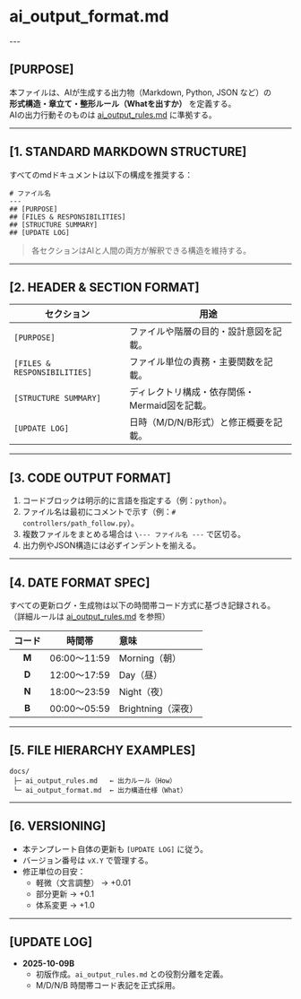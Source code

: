 # ai_output_format.md
\---

## [PURPOSE]
本ファイルは、AIが生成する出力物（Markdown, Python, JSON など）の  
**形式構造・章立て・整形ルール（Whatを出すか）** を定義する。  
AIの出力行動そのものは [ai_output_rules.md](./ai_output_rules.md) に準拠する。

---

## [1. STANDARD MARKDOWN STRUCTURE]

すべてのmdドキュメントは以下の構成を推奨する：

```
# ファイル名
---
## [PURPOSE]
## [FILES & RESPONSIBILITIES]
## [STRUCTURE SUMMARY]
## [UPDATE LOG]
```

> 各セクションはAIと人間の両方が解釈できる構造を維持する。

---

## [2. HEADER & SECTION FORMAT]

| セクション | 用途 |
|-------------|------|
| `[PURPOSE]` | ファイルや階層の目的・設計意図を記載。 |
| `[FILES & RESPONSIBILITIES]` | ファイル単位の責務・主要関数を記載。 |
| `[STRUCTURE SUMMARY]` | ディレクトリ構成・依存関係・Mermaid図を記載。 |
| `[UPDATE LOG]` | 日時（M/D/N/B形式）と修正概要を記載。 |

---

## [3. CODE OUTPUT FORMAT]

1. コードブロックは明示的に言語を指定する（例：```python```）。  
2. ファイル名は最初にコメントで示す（例：`# controllers/path_follow.py`）。  
3. 複数ファイルをまとめる場合は `\--- ファイル名 ---` で区切る。  
4. 出力例やJSON構造には必ずインデントを揃える。  

---

## [4. DATE FORMAT SPEC]

すべての更新ログ・生成物は以下の時間帯コード方式に基づき記録される。  
（詳細ルールは [ai_output_rules.md](./ai_output_rules.md) を参照）

| コード | 時間帯 | 意味 |
|:--:|:--:|:--|
| **M** | 06:00〜11:59 | Morning（朝） |
| **D** | 12:00〜17:59 | Day（昼） |
| **N** | 18:00〜23:59 | Night（夜） |
| **B** | 00:00〜05:59 | Brightning（深夜） |

---

## [5. FILE HIERARCHY EXAMPLES]

```
docs/
 ├─ ai_output_rules.md   ← 出力ルール（How）
 └─ ai_output_format.md  ← 出力構造仕様（What）
```

---

## [6. VERSIONING]

- 本テンプレート自体の更新も `[UPDATE LOG]` に従う。  
- バージョン番号は `vX.Y` で管理する。  
- 修正単位の目安：  
  - 軽微（文言調整） → +0.01  
  - 部分更新 → +0.1  
  - 体系変更 → +1.0  

---

## [UPDATE LOG]
- **2025-10-09B**
  - 初版作成。`ai_output_rules.md` との役割分離を定義。  
  - M/D/N/B 時間帯コード表記を正式採用。
